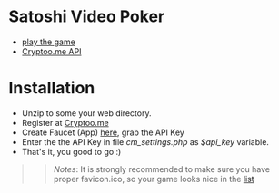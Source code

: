 Satoshi Video Poker
===================


 * [play the game](http://gra4.com/games/vp)
 * [Cryptoo.me API](https://cryptoo.me/api-doc/)
 
Installation
============
 * Unzip to some your web directory.
 * Register at [Cryptoo.me](https://cryptoo.me)
 * Create Faucet (App) [here](https://cryptoo.me/faucets/), grab the API Key
 * Enter the the API Key in file *cm_settings.php* as *$api_key* variable.
 * That's it, you good to go :) 


>> *Notes*: It is strongly recommended to make sure you have proper favicon.ico, so your game looks nice in the [list](https://cryptoo.me/rotator/)
